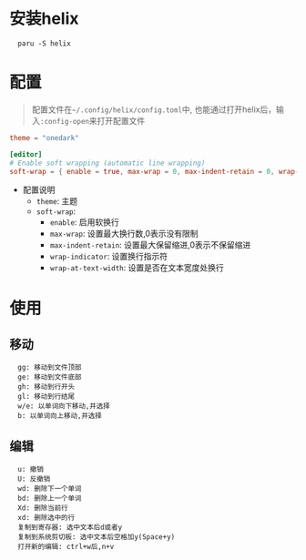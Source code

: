 # 安装helix
```shell
  paru -S helix
```

# 配置
> 配置文件在`~/.config/helix/config.toml`中,
> 也能通过打开helix后，输入`:config-open`来打开配置文件
```toml
theme = "onedark"

[editor]
# Enable soft wrapping (automatic line wrapping)
soft-wrap = { enable = true, max-wrap = 0, max-indent-retain = 0, wrap-indicator = "↩", wrap-at-text-width = true }
```
- 配置说明
  - `theme`: 主题
  - `soft-wrap`: 
    - `enable`: 启用软换行
    - `max-wrap`: 设置最大换行数,0表示没有限制
    - `max-indent-retain`: 设置最大保留缩进,0表示不保留缩进
    - `wrap-indicator`: 设置换行指示符
    - `wrap-at-text-width`: 设置是否在文本宽度处换行

# 使用
## 移动
```
  gg: 移动到文件顶部
  ge: 移动到文件底部
  gh: 移动到行开头
  gl: 移动到行结尾
  w/e: 以单词向下移动,并选择
  b: 以单词向上移动,并选择
```
## 编辑
```
  u: 撤销
  U: 反撤销
  wd: 删除下一个单词
  bd: 删除上一个单词
  Xd: 删除当前行
  xd: 删除选中的行
  复制到寄存器: 选中文本后d或者y
  复制到系统剪切板: 选中文本后空格加y(Space+y)
  打开新的编辑: ctrl+w后,n+v
```
